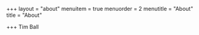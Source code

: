 +++
layout = "about"
menuitem = true
menuorder = 2
menutitle = "About"
title = "About"

+++
Tim Ball